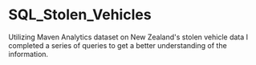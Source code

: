 # SQL_Stolen_Vehicles
Utilizing Maven Analytics dataset on New Zealand's stolen vehicle data I completed a series of queries to get a better understanding of the information. 
